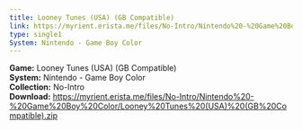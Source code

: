 ```yaml
---
title: Looney Tunes (USA) (GB Compatible)
link: https://myrient.erista.me/files/No-Intro/Nintendo%20-%20Game%20Boy%20Color/Looney%20Tunes%20(USA)%20(GB%20Compatible).zip
type: single1
System: Nintendo - Game Boy Color
---
```

<b>Game:</b> Looney Tunes (USA) (GB Compatible)<br>
<b>System:</b> Nintendo - Game Boy Color<br>
<b>Collection:</b> No-Intro<br>
<b>Download:</b> https://myrient.erista.me/files/No-Intro/Nintendo%20-%20Game%20Boy%20Color/Looney%20Tunes%20(USA)%20(GB%20Compatible).zip
